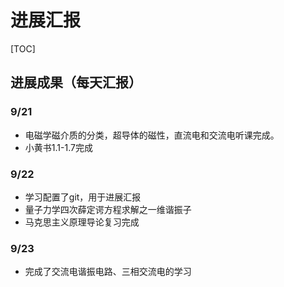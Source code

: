 # 进展汇报

[TOC]

## 进展成果（每天汇报）

### 9/21

+ 电磁学磁介质的分类，超导体的磁性，直流电和交流电听课完成。
+ 小黄书1.1-1.7完成

### 9/22

+ 学习配置了git，用于进展汇报
+ 量子力学四次薛定谔方程求解之一维谐振子
+ 马克思主义原理导论复习完成


### 9/23

+ 完成了交流电谐振电路、三相交流电的学习
